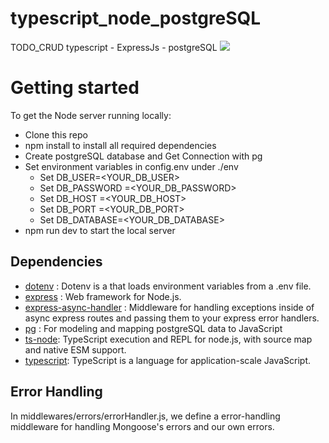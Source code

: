# typescript_node_postgreSQL
TODO_CRUD typescript - ExpressJs - postgreSQL
![](https://komarev.com/ghpvc/?username=mustafamuratcoskun)
# Getting started
To get the Node server running locally:
- Clone this repo
- npm install to install all required dependencies
- Create postgreSQL database and Get Connection with pg
- Set environment variables in config.env under ./env
  * Set DB_USER=<YOUR_DB_USER>
  * Set DB_PASSWORD =<YOUR_DB_PASSWORD>
  * Set DB_HOST =<YOUR_DB_HOST>
  * Set DB_PORT =<YOUR_DB_PORT>
  * Set DB_DATABASE=<YOUR_DB_DATABASE>
- npm run dev to start the local server

## Dependencies

- [dotenv](https://www.npmjs.com/package/dotenv) : Dotenv is a that loads environment variables from a .env file.
- [express](https://www.npmjs.com/package/express) : Web framework for Node.js.
- [express-async-handler](https://www.npmjs.com/package/express-async-handler) : Middleware for handling exceptions inside of async express routes and passing them to your express error handlers.
- [pg](https://www.npmjs.com/package/pg) : For modeling and mapping postgreSQL data to JavaScript
- [ts-node](https://www.npmjs.com/package/ts-node): TypeScript execution and REPL for node.js, with source map and native ESM support.
- [typescript](https://www.npmjs.com/package/typescript): TypeScript is a language for application-scale JavaScript.

## Error Handling
In middlewares/errors/errorHandler.js, we define a error-handling middleware for handling Mongoose's errors and our own errors.
